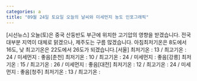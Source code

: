 ```yaml
---
categories: a
title: "09월 24일 토요일 오늘의 날씨와 미세먼지 농도 인포그래픽"
---
```

[시선뉴스] 오늘(토)은 중국 산둥반도 부근에 위치한 고기압의 영향을 받겠습니다. 전국 대부분 지역이 대체로 맑겠으나, 제주도는 구름 많겠습니다. 아침최저기온은 8도에서 16도, 낮 최고기온은 22도에서 26도가 되겠습니다.[서울] 최저기온 : 13 / 최고기온 : 24 / 미세먼지 : 좋음[춘천] 최저기온 : 10 / 최고기온 : 24 / 미세먼지 : 좋음[강릉] 최저기온 : 15 / 최고기온 : 26 / 미세먼지 : 좋음[대전] 최저기온 : 12 / 최고기온 : 24 / 미세먼지 : 좋음[청주] 최저기온 : 13 / 최고기온 :